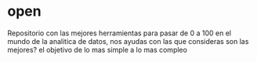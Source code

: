 # open
Repositorio con las mejores herramientas para pasar de 0 a 100 en el mundo de la analitica de datos, nos ayudas con las que consideras son las mejores?
el objetivo de lo mas simple a lo mas compleo
